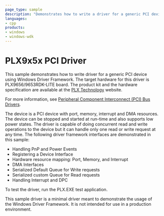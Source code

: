 ```yaml
---
page_type: sample
description: "Demonstrates how to write a driver for a generic PCI device using Windows Driver Frameworks (WDF)."
languages:
- cpp
products:
- windows
- windows-wdk
---
```


# PLX9x5x PCI Driver

This sample demonstrates how to write driver for a generic PCI device using Windows Driver Framework. The target hardware for this driver is PLX9656/9653RDK-LITE board. The product kit and the hardware specification are available at the [PLX Technology](http://www.plxtech.com) website.

For more information, see [Peripheral Component Interconnect (PCI) Bus Drivers](http://msdn.microsoft.com/en-us/library/windows/hardware/ff537451).

The device is a PCI device with port, memory, interrupt and DMA resources. The device can be stopped and started at run-time and also supports low power states. The driver is capable of doing concurrent read and write operations to the device but it can handle only one read or write request at any time. The following driver framework interfaces are demonstrated in this sample:

- Handling PnP and Power Events
- Registering a Device Interface
- Hardware resource mapping: Port, Memory, and Interrupt
- DMA Interfaces
- Serialized Default Queue for Write requests
- Serialized custom Queue for Read requests
- Handling Interrupt and DPC

To test the driver, run the PLX.EXE test application.

This sample driver is a minimal driver meant to demonstrate the usage of the Windows Driver Framework. It is not intended for use in a production environment.
